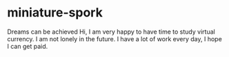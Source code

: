 # miniature-spork
Dreams can be achieved
Hi, I am very happy to have time to study virtual currency. 
I am not lonely in the future.
I have a lot of work every day,
I hope I can get paid.
